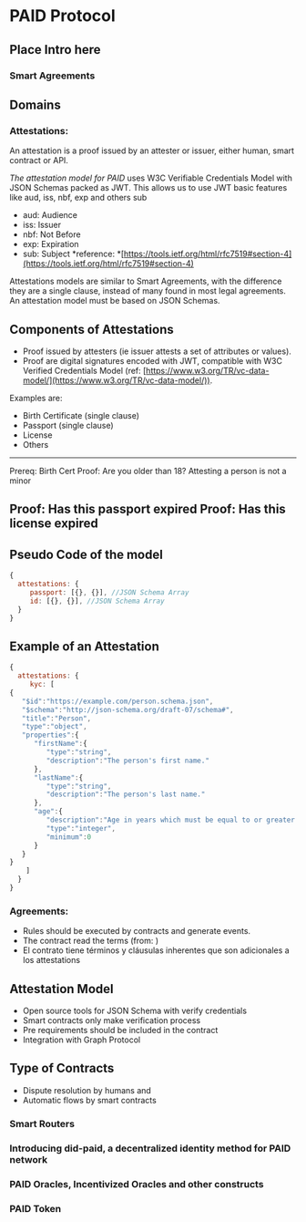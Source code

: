 # PAID Protocol

## Place Intro here


### Smart Agreements

## Domains

### Attestations: 
An attestation is a proof issued by an attester or issuer, either human, smart contract or API.

*The attestation model for PAID* uses W3C Verifiable Credentials Model with JSON Schemas packed as JWT. This allows us to use JWT basic features like aud, iss, nbf, exp and others sub

- aud: Audience
- iss: Issuer
- nbf: Not Before
- exp: Expiration
- sub: Subject
*reference: *[https://tools.ietf.org/html/rfc7519#section-4](https://tools.ietf.org/html/rfc7519#section-4)

Attestations models are similar to Smart Agreements, with the difference they are a single clause, instead of many found in most legal agreements. An attestation model must be based on JSON Schemas.

## Components of Attestations
- Proof issued by attesters (ie issuer attests a set of attributes or values).
- Proof are digital signatures encoded with JWT, compatible with W3C Verified Credentials Model (ref: [https://www.w3.org/TR/vc-data-model/](https://www.w3.org/TR/vc-data-model/)).

Examples are:
- Birth Certificate (single clause)
- Passport (single clause)
- License
- Others 

----------------------------------
Prereq: Birth Cert
Proof: Are you older than 18?
Attesting a person is not a minor

Proof: Has this passport expired
Proof: Has this license  expired
----------------------------------


## Pseudo Code of the model
```javascript
{
  attestations: { 
     passport: [{}, {}], //JSON Schema Array
     id: [{}, {}], //JSON Schema Array
  }
}

```

## Example of an Attestation
```javascript
{
  attestations: { 
     kyc: [
{
   "$id":"https://example.com/person.schema.json",
   "$schema":"http://json-schema.org/draft-07/schema#",
   "title":"Person",
   "type":"object",
   "properties":{
      "firstName":{
         "type":"string",
         "description":"The person's first name."
      },
      "lastName":{
         "type":"string",
         "description":"The person's last name."
      },
      "age":{
         "description":"Age in years which must be equal to or greater than zero.",
         "type":"integer",
         "minimum":0
      }
   }
}
    ]
  }
}

```


### Agreements: 
- Rules should be executed by contracts and generate events.
- The contract read the terms (from: )
- El contrato tiene términos y cláusulas inherentes que son adicionales a los attestations 

## Attestation Model
- Open source tools for JSON Schema with verify credentials
- Smart contracts only make verification process
- Pre requirements should be included in the contract 
- Integration with Graph Protocol

## Type of Contracts
- Dispute resolution by humans and 
- Automatic flows by smart contracts








### Smart Routers

### Introducing did-paid, a decentralized identity method for PAID network

### PAID Oracles, Incentivized Oracles and other constructs


### PAID Token

